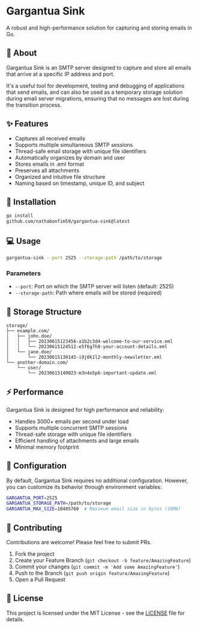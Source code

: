# Gargantua Sink

A robust and high-performance solution for capturing and storing emails in Go.

## 🎯 About

Gargantua Sink is an SMTP server designed to capture and store all emails that arrive at a specific IP address and port.

It's a useful tool for development, testing and debugging of applications that send emails, and can also be used as a temporary storage solution during email server migrations, ensuring that no messages are lost during the transition process.

## ✨ Features

- Captures all received emails
- Supports multiple simultaneous SMTP sessions
- Thread-safe email storage with unique file identifiers
- Automatically organizes by domain and user
- Stores emails in .eml format
- Preserves all attachments
- Organized and intuitive file structure
- Naming based on timestamp, unique ID, and subject

## 🚀 Installation

```bash
go install
github.com/nathabonfim59/gargantua-sink@latest
```

## 💻 Usage

```bash
gargantua-sink --port 2525 --storage-path /path/to/storage
```

### Parameters

- `--port`: Port on which the SMTP server will listen (default: 2525)
- `--storage-path`: Path where emails will be stored (required)

## 📁 Storage Structure

```
storage/
├── example.com/
│   ├── john.doe/
│   │   ├── 20230615123456-a1b2c3d4-welcome-to-our-service.eml
│   │   └── 20230615124512-e5f6g7h8-your-account-details.eml
│   └── jane.doe/
│       └── 20230615130145-i9j0k1l2-monthly-newsletter.eml
└── another-domain.com/
    └── user/
        └── 20230615140023-m3n4o5p6-important-update.eml
```

## ⚡ Performance

Gargantua Sink is designed for high performance and reliability:

- Handles 3000+ emails per second under load
- Supports multiple concurrent SMTP sessions
- Thread-safe storage with unique file identifiers
- Efficient handling of attachments and large emails
- Minimal memory footprint

## 🔧 Configuration

By default, Gargantua Sink requires no additional configuration. However, you can customize its behavior through environment variables:

```bash
GARGANTUA_PORT=2525
GARGANTUA_STORAGE_PATH=/path/to/storage
GARGANTUA_MAX_SIZE=10485760  # Maximum email size in bytes (10MB)
```

## 🤝 Contributing

Contributions are welcome! Please feel free to submit PRs.

1. Fork the project
2. Create your Feature Branch (`git checkout -b feature/AmazingFeature`)
3. Commit your changes (`git commit -m 'Add some AmazingFeature'`)
4. Push to the Branch (`git push origin feature/AmazingFeature`)
5. Open a Pull Request

## 📝 License

This project is licensed under the MIT License - see the [LICENSE](LICENSE) file for details.
